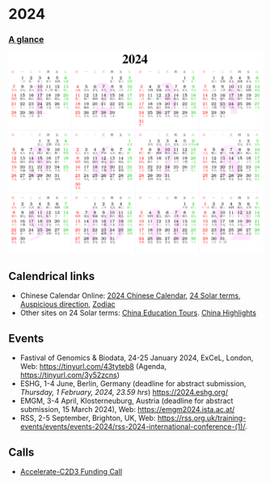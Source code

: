 # 2024

### [A glance](https://www.calendarpedia.co.uk/download/calendar-2024-landscape-year-at-a-glance-in-colour.pdf)

![Calendar](2024.png)

## Calendrical links

- Chinese Calendar Online: [2024 Chinese Calendar](https://www.chinesecalendaronline.com/2024/), [24 Solar terms](https://www.chinesecalendaronline.com/solar-terms/), [Auspicious direction](https://www.chinesecalendaronline.com/), [Zodiac](https://www.chinesecalendaronline.com/zodiac/)
- Other sites on 24 Solar terms: [China Education Tours](https://www.chinaeducationaltours.com/guide/culture-24-solar-terms.htm). [China Highlights](https://www.chinahighlights.com/festivals/the-24-solar-terms.htm)

## Events

- Fastival of Genomics & Biodata, 24-25 January 2024, ExCeL, London, Web: <https://tinyurl.com/43tyteb8> (Agenda, <https://tinyurl.com/3y52zcns>)
- ESHG, 1-4 June, Berlin, Germany (deadline for abstract submission, *Thursday, 1 February, 2024, 23.59 hrs*) <https://2024.eshg.org/>
- EMGM, 3-4 April, Klosterneuburg, Austria (deadline for abstract submission, 15 March 2024), Web: <https://emgm2024.ista.ac.at/>
- RSS, 2-5 September, Brighton, UK, Web: <https://rss.org.uk/training-events/events/events-2024/rss-2024-international-conference-(1)/>.

## Calls

- [Accelerate-C2D3 Funding Call](https://acceleratescience.github.io/news/2024-05-20-accelerate-c2d3-funding-call-for-novel-applications-of-ai-for-research-and-innovation-2024.html)
